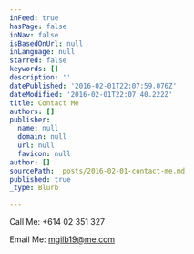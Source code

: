 ```yaml
---
inFeed: true
hasPage: false
inNav: false
isBasedOnUrl: null
inLanguage: null
starred: false
keywords: []
description: ''
datePublished: '2016-02-01T22:07:59.076Z'
dateModified: '2016-02-01T22:07:40.222Z'
title: Contact Me
authors: []
publisher:
  name: null
  domain: null
  url: null
  favicon: null
author: []
sourcePath: _posts/2016-02-01-contact-me.md
published: true
_type: Blurb

---
```

Call Me: +614 02 351 327

Email Me: mgilb19@me.com